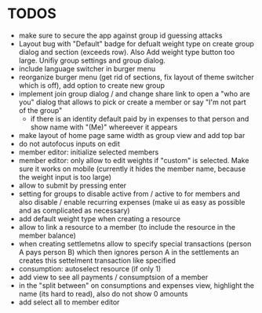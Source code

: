 # TODOS

- make sure to secure the app against group id guessing attacks
- Layout bug with "Default" badge for defualt weight type on create group dialog and section (exceeds row). Also Add weight type button too large. Unifiy group settings and group dialog. 
- include language switcher in burger menu
- reorganize burger menu (get rid of sections, fix layout of theme switcher which is off), add option to create new group
- implement join group dialog / and change share link to open a "who are you" dialog that allows to pick or create a member or say "I'm not part of the group"
  - if there is an identity default paid by in expenses to that person and show name with "(Me)" whereever it appears
- make layout of home page same width as group view and add top bar
- do not autofocus inputs on edit
- member editor: initialize selected members
- member editor: only allow to edit weights if "custom" is selected. Make sure it works on mobile (currently it hides the member name, because the weight input is too large)
- allow to submit by pressing enter 
- setting for groups to disable active from / active to for members and also disable / enable recurring expenses (make ui as easy as possible and as complicated as necessary)
- add default weight type when creating a resource
- allow to link a resource to a member (to include the resource in the member balance)
- when creating settlemetns allow to specify special transactions (person A pays person B) which then ignores person A in the settlements an creates this settelment transaction like specified
- consumption: autoselect resource (if only 1)
- add view to see all payments / consumptsion of a member
- in the "split between" on consumptions and expenses view, highlight the name (its hard to read), also do not show 0 amounts
- add select all to member editor